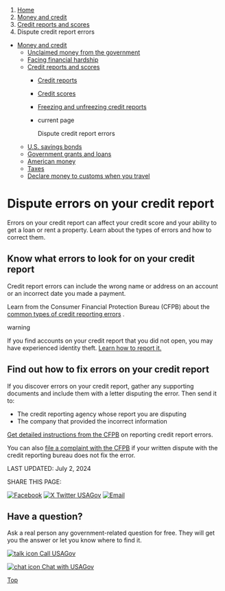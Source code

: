 1. [Home](/)
2. [Money and credit](/money)
3. [Credit reports and scores](/credit)
4. Dispute credit report errors

* [Money and credit](/money)
  + [Unclaimed money from the government](/unclaimed-money)
  + [Facing financial hardship](/financial-hardship)
  + [Credit reports and scores](/credit)
    - [Credit reports](/credit-reports)
    - [Credit scores](/credit-score)
    - [Freezing and unfreezing credit reports](/credit-freeze)
    - current page

      Dispute credit report errors
  + [U.S. savings bonds](/savings-bonds)
  + [Government grants and loans](/government-grants-and-loans)
  + [American money](/currency)
  + [Taxes](/taxes)
  + [Declare money to customs when you travel](/travel-money)

Dispute errors on your credit report
====================================

Errors on your credit report can affect your credit score and your ability to get a loan or rent a property. Learn about the types of errors and how to correct them.

**Know what errors to look for on your credit report**
------------------------------------------------------

Credit report errors can include the wrong name or address on an account or an incorrect date you made a payment.

Learn from the Consumer Financial Protection Bureau (CFPB) about the
[common types of credit reporting errors](https://www.consumerfinance.gov/ask-cfpb/what-are-common-credit-report-errors-that-i-should-look-for-on-my-credit-report-en-313/)
.

warning

If you find accounts on your credit report that you did not open, you may have experienced identity theft.
[Learn how to report it.](/identity-theft)

**Find out how to fix errors on your credit report**
----------------------------------------------------

If you discover errors on your credit report, gather any supporting documents and include them with a letter disputing the error. Then send it to:

* The credit reporting agency whose report you are disputing
* The company that provided the incorrect information

[Get detailed instructions from the CFPB](https://www.consumerfinance.gov/ask-cfpb/how-do-i-dispute-an-error-on-my-credit-report-en-314/)
on reporting credit report errors.

You can also
[file a complaint with the CFPB](https://www.consumerfinance.gov/complaint/)
if your written dispute with the credit reporting bureau does not fix the error.

LAST UPDATED:
July 2, 2024

SHARE THIS PAGE:

[![Facebook](/themes/custom/usagov/images/social-media-icons/Facebook_Icon.svg)](https://www.facebook.com/sharer/sharer.php?u=https://www.usa.gov/credit-report-errors&v=3)
[![X Twitter USAGov](/themes/custom/usagov/images/social-media-icons/X_Twitter_Icon.svg?version=2)](https://twitter.com/intent/tweet?source=webclient&text=https://www.usa.gov/credit-report-errors)
[![Email](/themes/custom/usagov/images/social-media-icons/Email_Icon.svg?version=2)](mailto:?subject=https://www.usa.gov/credit-report-errors)

Have a question?
----------------

Ask a real person any government-related question for free. They will get you the answer or let you know where to find it.

[![talk icon](/themes/custom/usagov/images/ICONS_talk.png)
Call USAGov](/phone)

[![chat icon](/themes/custom/usagov/images/ICONS_chat.png)
Chat with USAGov](/chat)

[Top](#main-content)